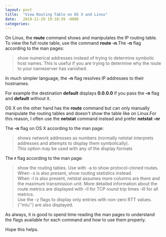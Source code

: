 ```yaml
---
layout: post
title:  "View Routing Table on OS X and Linux"
date:   2019-11-29 19:18:39 -0800
categories:
---
```



On Linux, the **route** command shows and manipulates the IP routing
table. To view the full route table, use the command **route -n**.The **-n** flag 
according to the man pages:

> show numerical addresses instead of trying to determine symbolic
> host names. This is useful if you are trying to determine why the
> route to your nameserver has vanished.

In much simpler language, the **-n** flag resolves IP addresses to their hostnames.

For example the destination **default** displays **0.0.0.0** if you pass the
**-n** flag and **default** without it.


OS X on the other hand has the **route** command but can only manually manipulate
the routing tables and doesn't show the table like on Linux.For this reason,
I often use the **netstat** command instead and prefer **netstat -nr**


The **-n** flag on OS X according to the man page:

>  shows network addresses as numbers (normally netstat interprets addresses and
>  attempts to display them symbolically).  
> This option may be used with any of the display formats


The **r** flag according to the man page:

> show the routing tables.  Use with -a to show protocol-cloned routes.  
> When -s is also present, show routing statistics instead.  
> When -l is also present, netstat assumes more columns are there and the
> maximum transmission unit.  More detailed information about the route metrics 
> are displayed with -ll for TCP round trip times -lll for all metrics.  
> Use the -z flags to display only entries with non-zero RTT values.  (''mtu'') 
> are also displayed.


As always, it is good to spend time reading the man pages to understand the flags
available for each command and how to use them properly.


Hope this helps.




